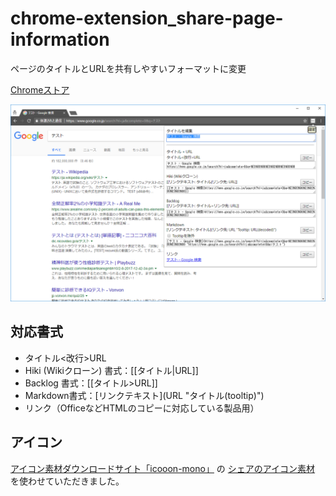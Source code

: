 # chrome-extension_share-page-information
ページのタイトルとURLを共有しやすいフォーマットに変更

[Chromeストア](https://chrome.google.com/webstore/detail/nnnflohcklplblcndpidebcbkdfbjmdm)

<img src="chrome-store/スクリーンショット-01.png">

## 対応書式
* タイトル<改行>URL
* Hiki (Wikiクローン) 書式：[[タイトル|URL]]
* Backlog 書式：[[タイトル>URL]]
* Markdown書式：\[リンクテキスト](URL "タイトル(tooltip)")
* リンク（OfficeなどHTMLのコピーに対応している製品用）

## アイコン
[アイコン素材ダウンロードサイト「icooon-mono」](https://icooon-mono.com/)
の
[シェアのアイコン素材](https://icooon-mono.com/00054-%E3%82%B7%E3%82%A7%E3%82%A2%E3%81%AE%E3%82%A2%E3%82%A4%E3%82%B3%E3%83%B3%E7%B4%A0%E6%9D%90/)
を使わせていただきました。
